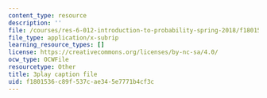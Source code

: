 ```yaml
---
content_type: resource
description: ''
file: /courses/res-6-012-introduction-to-probability-spring-2018/f1801536c89f537cae345e7771b4cf3c_wBnlmQR5Vhk.vtt
file_type: application/x-subrip
learning_resource_types: []
license: https://creativecommons.org/licenses/by-nc-sa/4.0/
ocw_type: OCWFile
resourcetype: Other
title: 3play caption file
uid: f1801536-c89f-537c-ae34-5e7771b4cf3c
---
```

